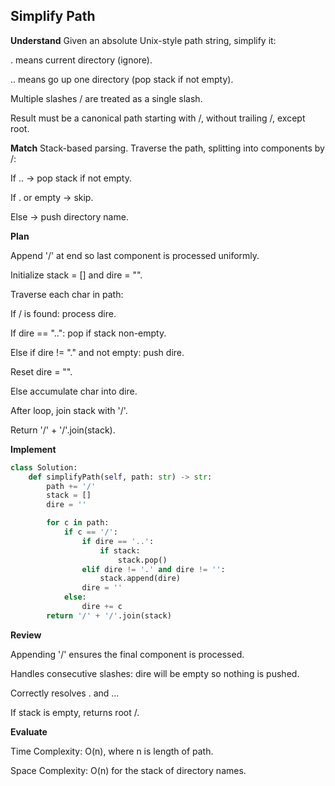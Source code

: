 ## Simplify Path
**Understand**
Given an absolute Unix-style path string, simplify it:

. means current directory (ignore).

.. means go up one directory (pop stack if not empty).

Multiple slashes / are treated as a single slash.

Result must be a canonical path starting with /, without trailing /, except root.

**Match**
Stack-based parsing. Traverse the path, splitting into components by /:

If .. → pop stack if not empty.

If . or empty → skip.

Else → push directory name.

**Plan**

Append '/' at end so last component is processed uniformly.

Initialize stack = [] and dire = "".

Traverse each char in path:

If / is found: process dire.

If dire == "..": pop if stack non-empty.

Else if dire != "." and not empty: push dire.

Reset dire = "".

Else accumulate char into dire.

After loop, join stack with '/'.

Return '/' + '/'.join(stack).

**Implement**
```py
class Solution:
    def simplifyPath(self, path: str) -> str:
        path += '/'
        stack = []
        dire = ''

        for c in path:
            if c == '/':
                if dire == '..':
                    if stack: 
                        stack.pop()
                elif dire != '.' and dire != '':
                    stack.append(dire)
                dire = ''
            else:
                dire += c
        return '/' + '/'.join(stack)
```

**Review**

Appending '/' ensures the final component is processed.

Handles consecutive slashes: dire will be empty so nothing is pushed.

Correctly resolves . and ...

If stack is empty, returns root /.

**Evaluate**

Time Complexity: O(n), where n is length of path.

Space Complexity: O(n) for the stack of directory names.